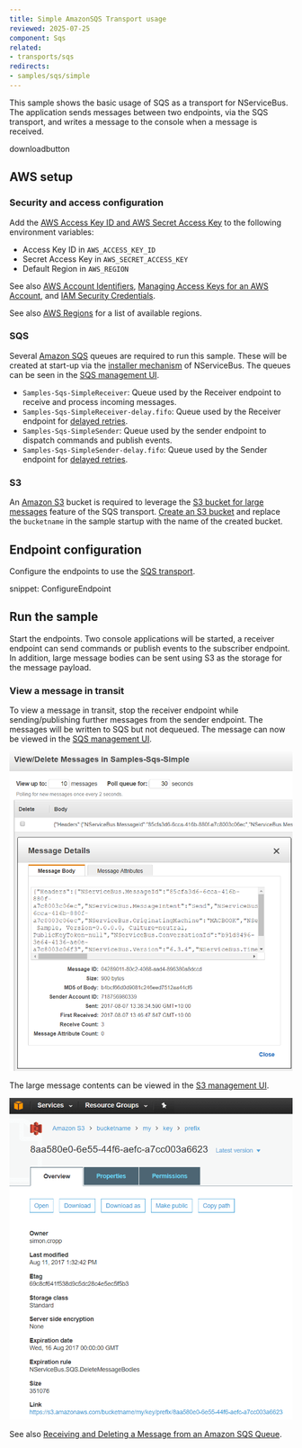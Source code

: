 ```yaml
---
title: Simple AmazonSQS Transport usage
reviewed: 2025-07-25
component: Sqs
related:
- transports/sqs
redirects:
- samples/sqs/simple
---
```


This sample shows the basic usage of SQS as a transport for NServiceBus. The application sends messages between two endpoints, via the SQS transport, and writes a message to the console when a message is received.

downloadbutton

## AWS setup

### Security and access configuration

Add the [AWS Access Key ID and AWS Secret Access Key](https://docs.aws.amazon.com/general/latest/gr/aws-sec-cred-types.html#access-keys-and-secret-access-keys) to the following environment variables:

* Access Key ID in `AWS_ACCESS_KEY_ID`
* Secret Access Key in `AWS_SECRET_ACCESS_KEY`
* Default Region in `AWS_REGION`

See also [AWS Account Identifiers](https://docs.aws.amazon.com/general/latest/gr/acct-identifiers.html), [Managing Access Keys for an AWS Account](https://docs.aws.amazon.com/general/latest/gr/managing-aws-access-keys.html), and [IAM Security Credentials](https://console.aws.amazon.com/iam/home#/security_credential).

See also [AWS Regions](https://docs.aws.amazon.com/general/latest/gr/rande.html) for a list of available regions.

### SQS

Several [Amazon SQS](https://aws.amazon.com/sqs/) queues are required to run this sample. These will be created at start-up via the [installer mechanism](/nservicebus/operations/installers.md) of NServiceBus. The queues can be seen in the [SQS management UI](https://console.aws.amazon.com/sqs/home).

* `Samples-Sqs-SimpleReceiver`: Queue used by the Receiver endpoint to receive and process incoming messages.
* `Samples-Sqs-SimpleReceiver-delay.fifo`: Queue used by the Receiver endpoint for [delayed retries](/nservicebus/recoverability/#delayed-retries).
* `Samples-Sqs-SimpleSender`: Queue used by the sender endpoint to dispatch commands and publish events.
* `Samples-Sqs-SimpleSender-delay.fifo`: Queue used by the Sender endpoint for [delayed retries](/nservicebus/recoverability/#delayed-retries).

### S3

An [Amazon S3](https://console.aws.amazon.com/s3) bucket is required to leverage the [S3 bucket for large messages](/transports/sqs/configuration-options.md#offload-large-messages-to-s3) feature of the SQS transport. [Create an S3 bucket](https://docs.aws.amazon.com/AmazonS3/latest/UG/CreatingaBucket.html) and replace the `bucketname` in the sample startup with the name of the created bucket.

## Endpoint configuration

Configure the endpoints to use the [SQS transport](/transports/sqs/).

snippet: ConfigureEndpoint

## Run the sample

Start the endpoints. Two console applications will be started, a receiver endpoint can send commands or publish events to the subscriber endpoint. In addition, large message bodies can be sent using S3 as the storage for the message payload.

### View a message in transit

To view a message in transit, stop the receiver endpoint while sending/publishing further messages from the sender endpoint. The messages will be written to SQS but not dequeued. The message can now be viewed in the [SQS management UI](https://console.aws.amazon.com/sqs/home).

![](message.png "width=300")

The large message contents can be viewed in the [S3 management UI](https://console.aws.amazon.com/s3).

![](s3bucket.png "width=300")

See also [Receiving and Deleting a Message from an Amazon SQS Queue](https://docs.aws.amazon.com/AWSSimpleQueueService/latest/SQSDeveloperGuide/sqs-receive-delete-message.html).
